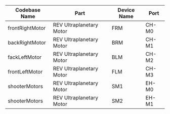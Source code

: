 | Codebase Name   | Part                     | Device Name | Port  |
|-----------------| ------------------------ |-------------|-------|
| frontRightMotor | REV Ultraplanetary Motor | FRM         | CH-M0 |
| backRightMotor  | REV Ultraplanetary Motor | BRM         | CH-M1 |
| fackLeftMotor   | REV Ultraplanetary Motor | BLM         | CH-M2 |
| frontLeftMotor  | REV Ultraplanetary Motor | FLM         | CH-M3 |
| shooterMotors   | REV Ultraplanetary Motor | SM1         | EH-M0 |
| shooterMotors   | REV Ultraplanetary Motor | SM2         | EH-M1 |
